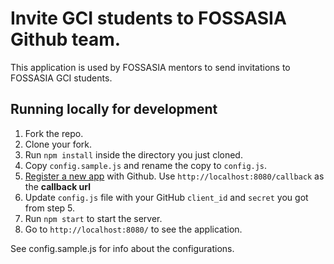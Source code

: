 # Invite GCI students to FOSSASIA Github team.
This application is used by FOSSASIA mentors to send invitations to FOSSASIA GCI students.

## Running locally for development

1. Fork the repo.
2. Clone your fork.
3. Run `npm install` inside the directory you just cloned.
4. Copy `config.sample.js` and rename the copy to `config.js`.
5. [Register a new app](https://github.com/settings/applications/new) with Github. Use `http://localhost:8080/callback` as the **callback url**
6. Update `config.js` file with your GitHub `client_id` and `secret` you got from step 5.
7. Run `npm start` to start the server.  
8. Go to `http://localhost:8080/` to see the application.

See config.sample.js for info about the configurations.